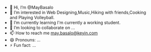 - 👋 Hi, I’m @MayBasalo
- 👀 I’m interested in Web Designing,Music,Hiking with friends,Cooking and Playing Volleyball.
- 🌱 I’m currently learning I'm currently a working student. 
- 💞️ I’m looking to collaborate on ...
- 📫 How to reach me may.basalo@keyin.com
- 😄 Pronouns: ...
- ⚡ Fun fact: ...

<!---
MayBasalo/MayBasalo is a ✨ special ✨ repository because its `README.md` (this file) appears on your GitHub profile.
You can click the Preview link to take a look at your changes.
--->
